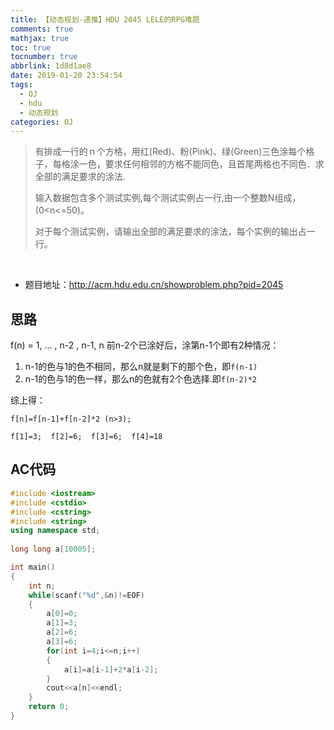 ```yaml
---
title: 【动态规划-递推】HDU 2045 LELE的RPG难题
comments: true
mathjax: true
toc: true
tocnumber: true
abbrlink: 1d8d1ae8
date: 2019-01-20 23:54:54
tags:
  - OJ
  - hdu
  - 动态规划
categories: OJ
---
```


  >有排成一行的ｎ个方格，用红(Red)、粉(Pink)、绿(Green)三色涂每个格子，每格涂一色，要求任何相邻的方格不能同色，且首尾两格也不同色．求全部的满足要求的涂法.
  >
  >输入数据包含多个测试实例,每个测试实例占一行,由一个整数N组成，(0<n<=50)。
  >
  >对于每个测试实例，请输出全部的满足要求的涂法，每个实例的输出占一行。

<!-- more -->

​         

- 题目地址：http://acm.hdu.edu.cn/showproblem.php?pid=2045



## 思路

f(n) = 1, ... , n-2 , n-1, n
前n-2个已涂好后，涂第n-1个即有2种情况： 

1. n-1的色与1的色不相同，那么n就是剩下的那个色，即`f(n-1)`
2. n-1的色与1的色一样，那么n的色就有2个色选择.即`f(n-2)*2`

综上得：

`f[n]=f[n-1]+f[n-2]*2 (n>3); `

`f[1]=3;  f[2]=6;  f[3]=6;  f[4]=18`




## AC代码

```c++
#include <iostream>
#include <cstdio>
#include <cstring>
#include <string>
using namespace std;
 
long long a[10005];  

int main()  
{  
	int n;  
	while(scanf("%d",&n)!=EOF)  
	{  
		a[0]=0;  
		a[1]=3;  
		a[2]=6;  
		a[3]=6;  
		for(int i=4;i<=n;i++)  
		{  
			a[i]=a[i-1]+2*a[i-2];  
		}  
		cout<<a[n]<<endl;  
	}  
	return 0;  
}  
```

